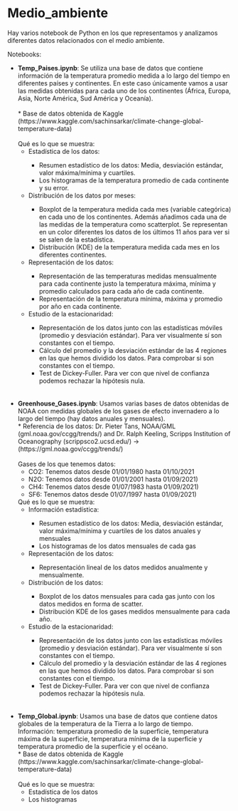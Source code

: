# Medio_ambiente

Hay varios notebook de Python en los que representamos y analizamos diferentes datos relacionados con el medio ambiente.

Notebooks:

<ul>
	<li> <b>Temp_Paises.ipynb</b>: Se utiliza una base de datos que contiene información de la temperatura promedio medida a lo largo del tiempo en diferentes países y continentes. En este caso únicamente vamos a usar las medidas obtenidas para cada uno de los continentes (África, Europa, Asia, Norte América, Sud América y Oceanía).<br><br>
* Base de datos obtenida de Kaggle (https://www.kaggle.com/sachinsarkar/climate-change-global-temperature-data)<br><br>
Qué es lo que se muestra:
	<ul>
		<li>Estadística de los datos:</li>
			<ul>
			<li>Resumen estadístico de los datos: Media, desviación estándar, valor máxima/mínima y cuartiles.</li>
			<li>Los histogramas de la temperatura promedio de cada continente y su error.</li>
			</ul>
		<li>Distribución de los datos por meses:</li>
		<ul>
			<li>Boxplot de la temperatura medida cada mes (variable categórica) en cada uno de los continentes. Además añadimos cada una de las medidas de la temperatura como scatterplot. Se representan en un color diferentes los datos de los últimos 11 años para ver si se salen de la estadística.</li>
			<li>Distribución (KDE) de la temperatura medida cada mes en los diferentes continentes.</li>
		</ul>
		<li>Representación de los datos:</li>
		<ul>
			<li>Representación de las temperaturas medidas mensualmente para cada continente justo la temperatura máxima, mínima y promedio calculados para cada año de cada continente.</li>
			<li>Representación de la temperatura mínima, máxima y promedio por año en cada continente. </li>
		</ul>
		<li>Estudio de la estacionaridad:</li>
		<ul>
			<li>Representación de los datos junto con las estadísticas móviles (promedio y desviación estándar). Para ver visualmente sí son constantes con el tiempo.</li>
			<li>Cálculo del promedio y la desviación estándar de las 4 regiones en las que hemos dividido los datos. Para comprobar si son constantes con el tiempo.</li>
			<li>Test de Dickey-Fuller. Para ver con que nivel de confianza podemos rechazar la hipótesis nula.</li>
		</ul>
	</ul>
	</li>
	<br><br>
	<li> <b>Greenhouse_Gases.ipynb</b>: Usamos varias bases de datos obtenidas de NOAA con medidas globales de los gases de efecto invernadero a lo largo del tiempo (hay datos anuales y mensuales). <br>
	* Referencia de los datos: Dr. Pieter Tans, NOAA/GML (gml.noaa.gov/ccgg/trends/) and Dr. Ralph Keeling, Scripps Institution of Oceanography (scrippsco2.ucsd.edu/) -> (https://gml.noaa.gov/ccgg/trends/)
	<br> <br>
Gases de los que tenemos datos:
	<ul>
	 	<li>CO2: Tenemos datos desde 01/01/1980 hasta 01/10/2021</li>
	 	<li>N2O: Tenemos datos desde 01/01/2001 hasta 01/09/2021)</li>
	 	<li>CH4: Tenemos datos desde 01/07/1983 hasta 01/09/2021)</li>
	 	<li>SF6: Tenemos datos desde 01/07/1997 hasta 01/09/2021)</li>
	</ul>
Qué es lo que se muestra:
	<ul>
		<li>Información estadística:</li>
		<ul> 
			<li>Resumen estadístico de los datos: Media, desviación estándar, valor máxima/mínima y cuartiles de los datos anuales y mensuales</li>
			<li>Los histogramas de los datos mensuales de cada gas</li>
		</ul>
		<li>Representación de los datos:</li>
		<ul>
			<li>Representación lineal de los datos medidos anualmente y mensualmente.</li>
		</ul>
		<li>Distribución de los datos:</li>
		<ul>
			<li>Boxplot de los datos mensuales para cada gas junto con los datos medidos en forma de scatter.</li>
			<li>Distribución KDE de los gases medidos mensualmente para cada año.</li>
		</ul>
		<li>Estudio de la estacionaridad:</li>
		<ul>
			<li>Representación de los datos junto con las estadísticas móviles (promedio y desviación estándar). Para ver visualmente sí son constantes con el tiempo.</li>
			<li>Cálculo del promedio y la desviación estándar de las 4 regiones en las que hemos dividido los datos. Para comprobar si son constantes con el tiempo.</li>
			<li>Test de Dickey-Fuller. Para ver con que nivel de confianza podemos rechazar la hipótesis nula.</li>
		</ul>
	</ul> 
	</li>
	<br><br>
	<li><b>Temp_Global.ipynb</b>: Usamos una base de datos que contiene datos globales de la temperatura de la Tierra a lo largo de tiempo.  Información: temperatura promedio de la superficie, temperatura máxima de la superficie, temperatura mínima de la superficie y temperatura promedio de la superficie y el océano. <br>
* Base de datos obtenida de Kaggle (https://www.kaggle.com/sachinsarkar/climate-change-global-temperature-data)<br><br>
Qué es lo que se muestra:
	<ul>
		<li>Estadística de los datos</li>
		<li>Los histogramas</li>
	</ul>
	</li>
</ul>